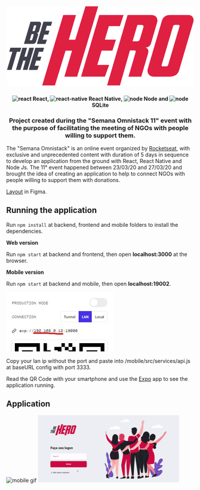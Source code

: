 <h1 align="center">
  <img src="https://raw.githubusercontent.com/gustavodaltoe/be-the-hero/70721046b93920f916eb8e49de7ab2c2b72074a4/frontend/src/assets/logo.svg"/>
</h1>

<h4 align="center"> 
  <img src="https://upload.wikimedia.org/wikipedia/commons/thumb/a/a7/React-icon.svg/60px-React-icon.png" alt="react" height="18"> React, 
  <img src="https://upload.wikimedia.org/wikipedia/commons/thumb/a/a7/React-icon.svg/60px-React-icon.png" alt="react-native" height="18"> React Native, 
  <img src="https://cdn.iconscout.com/icon/free/png-256/node-js-1174925.png" alt="node" height="18"> Node and 
  <img src="https://upload.wikimedia.org/wikipedia/commons/thumb/9/97/Sqlite-square-icon.svg/60px-Sqlite-square-icon.svg.png" alt="node" height="18"> SQLite 
</h4>

<h3 align="center">Project created during the "Semana Omnistack 11" event with the purpose of facilitating the meeting of NGOs with people willing to support them.</h3>

The "Semana Omnistack" is an online event organized by [Rocketseat](https://rocketseat.com.br/), with exclusive and unprecedented content with duration of 5 days in sequence to develop an application from the ground with React, React Native and Node Js.
The 11° event happened between 23/03/20 and 27/03/20 and brought the idea of creating an application to help to connect NGOs with people willing to support them with donations.

[Layout](https://www.figma.com/file/2C2yvw7jsCOGmaNUDftX9n/Be-The-Hero---OmniStack-11?node-id=0:1) in Figma.

## Running the application
Run `npm install`  at backend, frontend and mobile folders to install the dependencies.

**Web version**

Run `npm start`  at backend and frontend, then open  **localhost:3000** at the browser.

**Mobile version**

Run `npm start`  at backend and mobile, then open **localhost:19002**.

<img src="./files/lan-ip.jpg" alt="lan ip">

Copy your lan ip without the port and paste into /mobile/src/services/api.js at baseURL config with port 3333.

Read the QR Code with your smartphone and use the [Expo](https://expo.io/) app to see the application running.


## Application
<img src="./files/mobile-gif.gif" alt="mobile gif" width="20%"> <img src="./files/web-gif.gif" alt="web gif" width="75%">